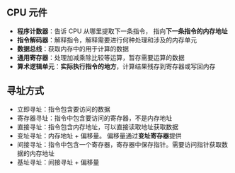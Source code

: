 ## CPU 元件

- **程序计数器**：告诉 CPU 从哪里提取下一条指令， 指向**下一条指令的内存地址**
- **指令解码器**：解释指令，解释需要进行何种处理和涉及的内存单元
- **数据总线**：获取内存中的用于计算的数据
- **通用寄存器**：处理加减乘除比较等运算，暂存需要运算的数据
- **算术逻辑单元**：**实际执行指令的地方**，计算结果残存到寄存器或写回内存

## 寻址方式

- 立即寻址：指令包含要访问的数据
- 寄存器寻址：指令中包含要访问的寄存器，不是内存地址
- 直接寻址：指令包含内存地址，可以直接读取地址获取数据
- 变址寻址：内存地址 + 偏移量。 偏移量通过**变址寄存器**提供
- 间接寻址：指令中包含一个寄存器，寄存器中保存指针。需要访问指针获取数据的内存地址
- 基址寻址：间接寻址 + 偏移量
